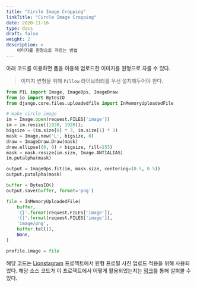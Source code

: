 ```yaml
---
title: "Circle Image Cropping"
linkTitle: "Circle Image Cropping"
date: 2020-11-16
type: docs
draft: false
weight: 2
description: >
    이미지를 원형으로 자르는 방법
---
```


아래 코드를 이용하면 폼을 이용해 업로드한 이미지를 원형으로 자를 수 있다.
> 이미지 변형을 위해 `Pillow` 라이브러리를 우선 설치해두어야 한다.

```Python
from PIL import Image, ImageOps, ImageDraw
from io import BytesIO
from django.core.files.uploadedfile import InMemoryUploadedFile

# make circle image
im = Image.open(request.FILES['image'])
im = im.resize((1920, 1920));
bigsize = (im.size[0] * 3, im.size[1] * 3)
mask = Image.new('L', bigsize, 0)
draw = ImageDraw.Draw(mask)
draw.ellipse((0, 0) + bigsize, fill=255)
mask = mask.resize(im.size, Image.ANTIALIAS)
im.putalpha(mask)

output = ImageOps.fit(im, mask.size, centering=(0.5, 0.5))
output.putalpha(mask)

buffer = BytesIO()
output.save(buffer, format='png')

file = InMemoryUploadedFile(
    buffer,
    '{}'.format(request.FILES['image']),
    '{}'.format(request.FILES['image']),
    'image/png',
    buffer.tell(),
    None,
)

profile.image = file
```

해당 코드는 [Lionstagram](https://github.com/likelionmju/likelionmyongji_lionstagram) 프로젝트에서 원형 프로필 사진 업로드 적용을 위해 사용되었다. 해당 소스 코드가 이 프로젝트에서 어떻게 활용되었는지는 [링크](https://github.com/likelionmju/likelionmyongji_lionstagram/blob/master/account/views.py)를 통해 살펴볼 수 있다.
